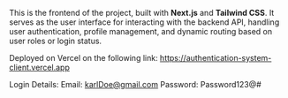 This is the frontend of the project, built with **Next.js** and **Tailwind CSS**. It serves as the user interface for interacting 
with the backend API, handling user authentication, profile management, and dynamic routing based on user roles or login status.

Deployed on Vercel on the following link: https://authentication-system-client.vercel.app

Login Details:
Email: karlDoe@gmail.com
Password: Password123@#

